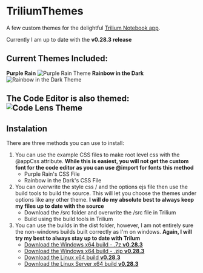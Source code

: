 # TriliumThemes
A few custom themes for the delightful [Trilium Notebook app](https://github.com/zadam/trilium).

Currently I am up to date with the **v0.28.3 release**

Current Themes Included:
------

**Purple Rain**
![Purple Rain Theme](https://i.imgur.com/DMT7xOp.png)
**Rainbow in the Dark**
![Rainbow in the Dark Theme](https://i.imgur.com/ahRW6gh.png)

The Code Editor is also themed:
![Code Lens Theme](https://i.imgur.com/qDyKVnv.png)
-------

## Instalation 
There are three methods you can use to install: 
1. You can use the example CSS files to make root level css with the @appCss attribute. **While this is easiest, you will not get the custom font for the code editor as you can use @import for fonts this method**
   * Purple Rain's CSS File
   * Rainbow in the Dark's CSS File 
2. You can overwrite the style css / and the options ejs file then use the build tools to build the source. This will let you choose the themes under options like any other theme. **I will do my absolute best to always keep my files up to date with the source**
   * Download the /src folder and overwrite the /src file in Trilium
   * Build using the build tools in Trilium
3. You can use the builds in the dist folder, however, I am not entirely sure the non-windows builds built correctly as I'm on windows. **Again, I will try my best to always stay up to date with Trilum**
   * [Download the Windows x64 build - .7z **v0.28.3**](https://github.com/Abourass/TriliumThemes/blob/master/dist/trilium-windows-x64.7z)
   * [Download the Windows x64 build - .zip **v0.28.3**](https://github.com/Abourass/TriliumThemes/blob/master/dist/trilium-windows-x64.zip)
   * [Download the Linux x64 build **v0.28.3**](https://github.com/Abourass/TriliumThemes/blob/master/dist/trilium-linux-x64-.tar.xz)
   * [Download the Linux Server x64 build **v0.28.3**](https://github.com/Abourass/TriliumThemes/blob/master/dist/trilium-linux-x64-server-.tar.xz)
